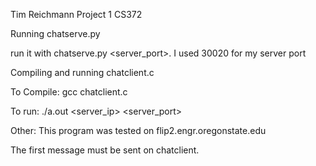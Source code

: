Tim Reichmann Project 1 CS372

Running chatserve.py

run it with chatserve.py <server_port>. I used 30020 for my server port



Compiling and running chatclient.c

To Compile: gcc chatclient.c

To run: ./a.out <server_ip> <server_port>

Other: This program was tested on flip2.engr.oregonstate.edu

The first message must be sent on chatclient.
